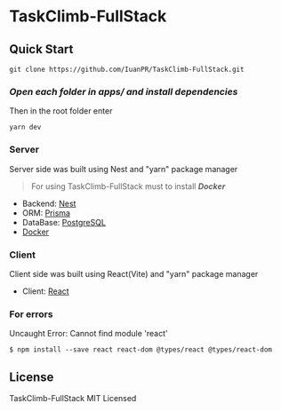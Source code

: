 # TaskClimb-FullStack

## Quick Start
``` shell
git clone https://github.com/IuanPR/TaskClimb-FullStack.git
```

### *Open each folder in apps/ and install dependencies*
Then in the root folder enter
```shell
yarn dev
```

### Server
Server side was built using Nest and "yarn" package manager

> For using TaskClimb-FullStack must to install ***Docker*** 

* Backend: [Nest](https://nestjs.com/)
* ORM: [Prisma](https://www.prisma.io/)
* DataBase: [PostgreSQL](https://www.postgresql.org/)
* [Docker](https://www.docker.com/)

### Client
Client side was built using React(Vite) and "yarn" package manager
* Client: [React](https://ru.legacy.reactjs.org/)

### For errors
Uncaught Error: Cannot find module 'react'
```shell
$ npm install --save react react-dom @types/react @types/react-dom
```

## License
TaskClimb-FullStack MIT Licensed
